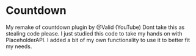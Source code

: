 # Countdown
My remake of countdown plugin by @Valid (YouTube)
Dont take this as stealing code please. I just studied this code to take my hands on with PlaceholderAPI. I added a bit of my own functionality to use it to better fit my needs.
